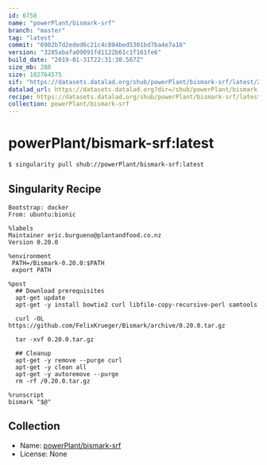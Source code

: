 ```yaml
---
id: 6758
name: "powerPlant/bismark-srf"
branch: "master"
tag: "latest"
commit: "6902b7d2eded6c21c4c804bed5301bd7ba4e7a16"
version: "3285abafa09091fd1122b61c1f161fe6"
build_date: "2019-01-31T22:31:30.567Z"
size_mb: 288
size: 102764575
sif: "https://datasets.datalad.org/shub/powerPlant/bismark-srf/latest/2019-01-31-6902b7d2-3285abaf/3285abafa09091fd1122b61c1f161fe6.simg"
datalad_url: https://datasets.datalad.org?dir=/shub/powerPlant/bismark-srf/latest/2019-01-31-6902b7d2-3285abaf/
recipe: https://datasets.datalad.org/shub/powerPlant/bismark-srf/latest/2019-01-31-6902b7d2-3285abaf/Singularity
collection: powerPlant/bismark-srf
---
```


# powerPlant/bismark-srf:latest

```bash
$ singularity pull shub://powerPlant/bismark-srf:latest
```

## Singularity Recipe

```singularity
Bootstrap: docker
From: ubuntu:bionic

%labels
Maintainer eric.burgueno@plantandfood.co.nz
Version 0.20.0

%environment
 PATH=/Bismark-0.20.0:$PATH
 export PATH

%post
  ## Download prerequisites
  apt-get update
  apt-get -y install bowtie2 curl libfile-copy-recursive-perl samtools

  curl -OL https://github.com/FelixKrueger/Bismark/archive/0.20.0.tar.gz

  tar -xvf 0.20.0.tar.gz
  
  ## Cleanup
  apt-get -y remove --purge curl
  apt-get -y clean all
  apt-get -y autoremove --purge
  rm -rf /0.20.0.tar.gz

%runscript
bismark "$@"
```

## Collection

 - Name: [powerPlant/bismark-srf](https://github.com/powerPlant/bismark-srf)
 - License: None

